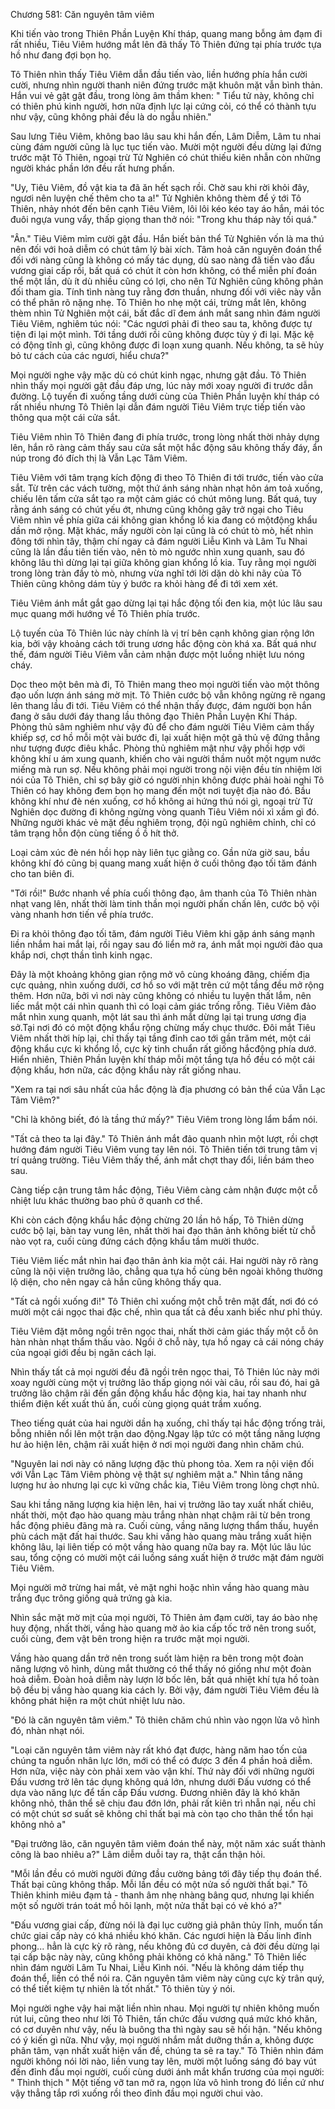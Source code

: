 




Chương 581: Căn nguyên tâm viêm


Khi tiến vào trong Thiên Phần Luyện Khí tháp, quang mang bỗng ảm đạm đi rất nhiều, Tiêu Viêm hướng mắt lên đã thấy Tô Thiên đứng tại phía trước tựa hồ như đang đợi bọn họ.

Tô Thiên nhìn thấy Tiêu Viêm dẫn đầu tiến vào, liền hướng phía hắn cười cười, nhưng nhìn người thanh niên đứng trước mặt khuôn mặt vẫn bình thản. Hắn vui vẻ gật gật đầu, trong lòng âm thầm khen: " Tiểu tử này, không chỉ có thiên phú kinh người, hơn nữa định lực lại cứng cỏi, có thể có thành tựu như vậy, cũng không phải đều là do ngẫu nhiên."

Sau lưng Tiêu Viêm, không bao lâu sau khi hắn đến, Lâm Diễm, Lâm tu nhai cùng đám người cũng là lục tục tiến vào. Mười một người đều dừng lại đứng trước mặt Tô Thiên, ngoại trừ Tử Nghiên có chút thiếu kiên nhẫn còn những người khác phần lớn đều rất hưng phấn.

"Uy, Tiêu Viêm, đồ vật kia ta đã ăn hết sạch rồi. Chờ sau khi rời khỏi đây, ngươi nên luyện chế thêm cho ta a!" Tử Nghiên không thèm để ý tới Tô Thiên, nhảy nhót đến bên cạnh Tiêu Viêm, lôi lôi kéo kéo tay áo hắn, mái tóc đuôi ngựa vung vẩy, thấp giọng than thở nói: "Trong khu tháp này tối quá."

"Ân." Tiêu Viêm mỉm cười gật đầu. Hắn biết bản thể Tử Nghiên vốn là ma thú nên đối với hoả diễm có chút tâm lý bài xích. Tâm hoả căn nguyên đoán thể đối với nàng cũng là không có mấy tác dụng, dù sao nàng đã tiến vào đấu vương giai cấp rồi, bất quá có chút ít còn hơn không, có thể miễn phí đoán thể một lần, dù ít dù nhiều cũng có lợi, cho nên Tử Nghiên cũng không phản đối tham gia. Tính tình nàng tuy rằng đơn thuần, nhưng đối với viêc này vẫn có thể phân rõ nặng nhẹ. Tô Thiên ho nhẹ một cái, trừng mắt lên, không thèm nhìn Tử Nghiên một cái, bất đắc dĩ đem ánh mắt sang nhìn đám người Tiêu Viêm, nghiêm túc nói: "Các ngươi phải đi theo sau ta, không được tự tiện đi lại một mình. Tới tầng dưới rồi cũng không được tùy ý đi lại. Mặc kệ có động tĩnh gì, cũng không được đi loạn xung quanh. Nếu không, ta sẽ hủy bỏ tư cách của các ngươi, hiểu chưa?"

Mọi người nghe vậy mặc dù có chút kinh ngạc, nhưng gật đầu. Tô Thiên nhìn thấy mọi người gật đầu đáp ưng, lúc này mới xoay người đi trước dẫn đường. Lộ tuyến đi xuống tầng dưới cùng của Thiên Phần luyện khí tháp có rất nhiều nhưng Tô Thiên lại dẫn đám người Tiêu Viêm trực tiếp tiến vào thông qua một cái cửa sắt.

Tiêu Viêm nhìn Tô Thiên đang đi phía trước, trong lòng nhất thời nhảy dựng lên, hắn rõ ràng cảm thấy sau cửa sắt một hắc động sâu không thấy đáy, ẩn núp trong đó đích thị là Vẫn Lạc Tâm Viêm.

Tiêu Viêm với tâm trạng kích động đi theo Tô Thiên đi tới trước, tiến vào cửa sắt. Từ trên các vách tường, một thứ ánh sáng nhàn nhạt hôn ám toả xuống, chiếu lên tấm cửa sắt tạo ra một cảm giác có chút mông lung. Bất quá, tuy rằng ánh sáng có chút yếu ớt, nhưng cũng không gây trở ngại cho Tiêu Viêm nhìn về phía giữa cái không gian khổng lồ kia đang có mộtđộng khẩu dần mở rộng. Mặt khác, mấy người còn lại cũng là có chút tò mò, hết nhìn đông tới nhìn tây, thậm chí ngay cả đám người Liễu Kình và Lâm Tu Nhai cũng là lần đầu tiên tiến vào, nên tò mò ngước nhìn xung quanh, sau đó không lâu thì dừng lại tại giữa không gian khổng lồ kia. Tuy rằng mọi người trong lòng tràn đầy tò mò, nhưng vừa nghĩ tới lời dặn dò khi nãy của Tô Thiên cũng không dám tùy ý bước ra khỏi hàng để đi tới xem xét.

Tiêu Viêm ánh mắt gắt gao dừng lại tại hắc động tối đen kia, một lúc lâu sau mục quang mới hướng về Tô Thiên phía trước.

Lộ tuyến của Tô Thiên lúc này chính là vị trí bên cạnh không gian rộng lớn kia, bởi vậy khoảng cách tới trung ương hắc động còn khá xa. Bất quá như thế, đám người Tiêu Viêm vẫn cảm nhận được một luồng nhiệt lưu nóng cháy.

Dọc theo một bên mà đi, Tô Thiên mang theo mọi người tiến vào một thông đạo uốn lượn ánh sáng mờ mịt. Tô Thiên cước bộ vẫn không ngừng rẽ ngang lên thang lầu đi tới. Tiêu Viêm có thể nhận thấy được, đám người bọn hắn đang ở sâu dưới đáy thang lầu thông đạo Thiên Phần Luyện Khí Tháp. Phòng thủ sâm nghiêm như vậy đủ để cho đám người Tiêu Viêm cảm thấy khiếp sợ, cơ hồ mỗi một vài bước đi, lại xuất hiện một gã thủ vệ đứng thẳng như tượng được điêu khắc. Phòng thủ nghiêm mật như vậy phối hợp với không khí u ám xung quanh, khiến cho vài người thầm nuốt một ngụm nước miếng mà run sợ. Nếu không phải mọi người trong nội viện đều tín nhiệm lời nói của Tô Thiên, chỉ sợ bây giờ có người nhịn không được phải hoài nghi Tô Thiên có hay không đem bọn họ mang đến một nơi tuyệt địa nào đó. Bầu không khí như đè nén xuống, cơ hồ không ai hứng thú nói gì, ngoại trừ Tử Nghiên dọc đường đi không ngừng vòng quanh Tiêu Viêm nói xì xầm gì đó. Những người khác vẻ mặt đều nghiêm trọng, đội ngũ nghiêm chỉnh, chỉ có tâm trạng hỗn độn cùng tiếng ồ ồ hít thở.

Loại cảm xúc đè nén hồi họp này liên tục giằng co. Gần nửa giờ sau, bầu không khí đó cũng bị quang mang xuất hiện ở cuối thông đạo tối tăm đánh cho tan biên đi.

"Tới rồi!" Bước nhanh về phía cuối thông đạo, âm thanh của Tô Thiên nhàn nhạt vang lên, nhất thời làm tinh thần mọi người phấn chấn lên, cước bộ vội vàng nhanh hơn tiến về phía trước.

Đi ra khỏi thông đạo tối tăm, đám người Tiêu Viêm khi gặp ánh sáng mạnh liền nhắm hai mắt lại, rồi ngay sau đó liển mở ra, ánh mắt mọi người đảo qua khắp nơi, chợt thần tình kinh ngạc.

Đây là một khoảng không gian rộng mở vô cùng khoáng đãng, chiếm địa cực quảng, nhìn xuống dưới, cơ hồ so với mặt trên cứ một tầng đều mở rộng thêm. Hơn nữa, bởi vì nơi này cũng không có nhiều tu luyện thất lắm, nên liếc mắt một cái nhìn quanh thì có loại cảm giác trống rỗng. Tiêu Viêm đảo mắt nhìn xung quanh, một lát sau thì ánh mắt dừng lại tại trung ương địa sở.Tại nơi đó có một động khẩu rộng chừng mấy chục thước. Đôi mắt Tiêu Viêm nhất thời híp lại, chỉ thấy tại tầng đỉnh cao tới gần trăm mét, một cái động khẩu cực kì khổng lồ, cực kỳ tinh chuẩn rất giống hắcđộng phía dướ. Hiển nhiên, Thiên Phần luyện khí tháp mỗi một tầng tựa hồ đều có một cái động khẩu, hơn nữa, các động khẩu này rất giống nhau.

"Xem ra tại nơi sâu nhất của hắc động là địa phương có bản thể của Vẫn Lạc Tâm Viêm?"

"Chỉ là không biết, đó là tầng thứ mấy?" Tiêu Viêm trong lòng lẩm bẩm nói.

"Tất cả theo ta lại đây." Tô Thiên ánh mắt đảo quanh nhìn một lượt, rồi chợt hướng đám người Tiêu Viêm vung tay lên nói. Tô Thiên tiến tới trung tâm vị trí quảng trường. Tiêu Viêm thấy thế, ánh mắt chợt thay đổi, liền bám theo sau.

Càng tiếp cận trung tâm hắc động, Tiêu Viêm càng cảm nhận được một cỗ nhiệt lưu khác thường bao phủ ở quanh cơ thể.

Khi còn cách động khẩu hắc động chừng 20 lần hô hấp, Tô Thiên dừng cước bộ lại, bàn tay vung lên, nhất thời hai đạo thân ảnh không biết từ chỗ nào vọt ra, cuối cùng đứng cách động khẩu tầm mười thước.

Tiêu Viêm liếc mắt nhìn hai đạo thân ảnh kia một cái. Hai người này rõ ràng cũng là nội viện trưởng lão, chẳng qua tựa hồ cùng bên ngoài không thường lộ diện, cho nên ngay cả hắn cũng không thấy qua.

"Tất cả ngồi xuống đi!" Tô Thiên chỉ xuống một chỗ trên mặt đất, nơi đó có mười một cái ngọc thai đặc chế, nhìn qua tất cả đều xanh biếc như phỉ thúy.

Tiêu Viêm đặt mông ngồi trên ngọc thai, nhất thời cảm giác thấy một cỗ ôn hàn nhàn nhạt thẩm thấu vào. Ngồi ở chỗ này, tựa hồ ngay cả cái nóng cháy của ngoại giới đều bị ngăn cách lại.

Nhìn thấy tất cả mọi người đều đã ngồi trên ngọc thai, Tô Thiên lúc này mới xoay người cùng một vị trưởng lão thấp giọng nói vài câu, rồi sau đó, hai gã trưởng lão chậm rãi đến gần động khẩu hắc động kia, hai tay nhanh như thiểm điện kết xuất thủ ấn, cuối cùng giọng quát trầm xuống.

Theo tiếng quát của hai người dần hạ xuống, chỉ thấy tại hắc động trống trải, bỗng nhiên nổi lên một trận dao động.Ngay lập tức có một tầng năng lượng hư ảo hiện lên, chậm rãi xuất hiện ở nơi mọi người đang nhìn chăm chú.

"Nguyên lai nơi này có năng lượng đặc thù phong tỏa. Xem ra nội viện đối với Vẫn Lạc Tâm Viêm phòng vệ thật sự nghiêm mật a." Nhìn tầng năng lượng hư ảo nhưng lại cực kì vững chắc kia, Tiêu Viêm trong lòng chợt nhủ.

Sau khi tầng năng lượng kia hiện lên, hai vị trưởng lão tay xuất nhất chiêu, nhất thời, một đạo hào quang màu trắng nhàn nhạt chậm rãi từ bên trong hắc động phiêu đãng mà ra. Cuối cùng, vầng năng lượng thẩm thấu, huyền phù cách mặt đất hai thước. Sau khi vầng hào quang màu trắng xuất hiện không lâu, lại liên tiếp có một vầng hào quang nữa bay ra. Một lúc lâu lúc sau, tổng cộng có mười một cái luồng sáng xuất hiện ở trước mặt đám người Tiêu Viêm.

Mọi người mở trừng hai mắt, vẻ mặt nghi hoặc nhìn vầng hào quang màu trắng đục trông giống quả trứng gà kia.

Nhìn sắc mặt mờ mịt của mọi người, Tô Thiên ảm đạm cười, tay áo bào nhẹ huy động, nhất thời, vầng hào quang mờ ảo kia cấp tốc trở nên trong suốt, cuối cùng, đem vật bên trong hiện ra trước mặt mọi người.

Vầng hào quang dần trở nên trong suốt làm hiện ra bên trong một đoàn năng lượng vô hình, dùng mắt thường có thể thấy nó giống như một đoàn hoả diễm. Đoàn hoả diễm này lượn lờ bốc lên, bất quá nhiệt khí tựa hồ toàn bộ đều bị vầng hào quang kia cách ly. Bởi vậy, đám người Tiêu Viêm đều là không phát hiện ra một chút nhiệt lưu nào.

"Đó là căn nguyên tâm viêm." Tô thiên chăm chú nhìn vào ngọn lửa vô hình đó, nhàn nhạt nói.

"Loại căn nguyên tâm viêm này rất khó đạt được, hàng năm hao tốn của chúng ta nguồn nhân lực lớn, mới có thể có được 3 đến 4 phần hoả diễm. Hơn nữa, việc này còn phải xem vào vận khí. Thứ này đối với những người Đấu vương trở lên tác dụng không quá lớn, nhưng dưới Đấu vương có thể dựa vào năng lực để tấn cấp Đấu vương. Đương nhiên đây là khó khăn không nhỏ, thân thể sẽ chịu đau đớn lớn, phải rất kiên trì nhẫn nại, nếu chỉ có một chút sơ suất sẽ không chỉ thất bại mà còn tạo cho thân thể tổn hại không nhỏ a"

"Đại trưởng lão, căn nguyên tâm viêm đoán thể này, một năm xác suất thành công là bao nhiêu a?" Lâm diễm duỗi tay ra, thật cẩn thận hỏi.

"Mỗi lần đều có mười người đứng đầu cường bảng tới đây tiếp thụ đoán thể. Thất bại cũng không thấp. Mỗi lần đều có một nửa số người thất bại." Tô Thiên khinh miêu đạm tả - thanh âm nhẹ nhàng bâng quơ, nhưng lại khiến một số người trán toát mồ hôi lạnh, một nửa thất bại có vẻ khó a?"

"Đấu vương giai cấp, đừng nói là đại lục cường giả phân thủy lĩnh, muốn tấn chức giai cấp này có khá nhiều khó khăn. Các ngươi hiện là Đấu linh đỉnh phong... hẳn là cực kỳ rõ ràng, nếu không đủ cơ duyên, cả đời đều dừng lại tại cấp bậc này này, cũng không phải không có khả năng." Tô Thiên liếc nhìn đám người Lâm Tu Nhai, Liễu Kình nói. "Nếu là không dám tiếp thụ đoán thể, liền có thể nói ra. Căn nguyên tâm viêm này cũng cực kỳ trân quý, có thể tiết kiệm tự nhiên là tốt nhất." Tô thiên tùy ý nói.

Mọi người nghe vậy hai mặt liền nhìn nhau. Mọi người tự nhiên không muốn rút lui, cũng theo như lời Tô Thiên, tấn chức đấu vương quá mức khó khăn, có cơ duyên như vậy, nếu là buông tha thì ngày sau sẽ hối hận. "Nếu không có ý kiến gì nữa. Như vậy, mọi người nhắm mắt dưỡng thần a, không được phân tâm, vạn nhất xuất hiện vấn đề, chúng ta sẽ ra tay." Tô Thiên nhìn đám người không nói lời nào, liền vung tay lên, mười một luồng sáng đó bay vút đến đỉnh đầu mọi người, cuối cùng dưới ánh mắt khẩn trương của mọi người: " Thình thịch " Một tiếng vỡ tan mở ra, ngọn lửa vô hình trong đó liền cứ như vậy thẳng tắp rơi xuống rồi theo đỉnh đầu mọi người chui vào.




